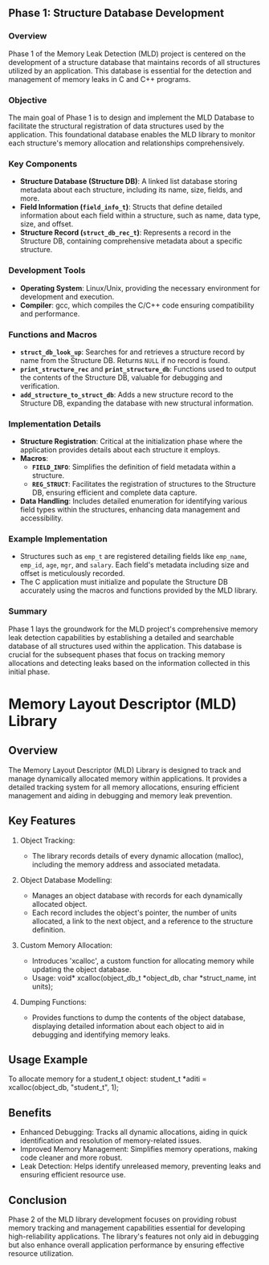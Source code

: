 ## Phase 1: Structure Database Development

### Overview
Phase 1 of the Memory Leak Detection (MLD) project is centered on the development of a structure database that maintains records of all structures utilized by an application. This database is essential for the detection and management of memory leaks in C and C++ programs.

### Objective
The main goal of Phase 1 is to design and implement the MLD Database to facilitate the structural registration of data structures used by the application. This foundational database enables the MLD library to monitor each structure's memory allocation and relationships comprehensively.

### Key Components
- **Structure Database (Structure DB)**: A linked list database storing metadata about each structure, including its name, size, fields, and more.
- **Field Information (`field_info_t`)**: Structs that define detailed information about each field within a structure, such as name, data type, size, and offset.
- **Structure Record (`struct_db_rec_t`)**: Represents a record in the Structure DB, containing comprehensive metadata about a specific structure.

### Development Tools
- **Operating System**: Linux/Unix, providing the necessary environment for development and execution.
- **Compiler**: gcc, which compiles the C/C++ code ensuring compatibility and performance.

### Functions and Macros
- **`struct_db_look_up`**: Searches for and retrieves a structure record by name from the Structure DB. Returns `NULL` if no record is found.
- **`print_structure_rec`** and **`print_structure_db`**: Functions used to output the contents of the Structure DB, valuable for debugging and verification.
- **`add_structure_to_struct_db`**: Adds a new structure record to the Structure DB, expanding the database with new structural information.

### Implementation Details
- **Structure Registration**: Critical at the initialization phase where the application provides details about each structure it employs.
- **Macros**:
  - **`FIELD_INFO`**: Simplifies the definition of field metadata within a structure.
  - **`REG_STRUCT`**: Facilitates the registration of structures to the Structure DB, ensuring efficient and complete data capture.
- **Data Handling**: Includes detailed enumeration for identifying various field types within the structures, enhancing data management and accessibility.

### Example Implementation
- Structures such as `emp_t` are registered detailing fields like `emp_name`, `emp_id`, `age`, `mgr`, and `salary`. Each field's metadata including size and offset is meticulously recorded.
- The C application must initialize and populate the Structure DB accurately using the macros and functions provided by the MLD library.

### Summary
Phase 1 lays the groundwork for the MLD project's comprehensive memory leak detection capabilities by establishing a detailed and searchable database of all structures used within the application. This database is crucial for the subsequent phases that focus on tracking memory allocations and detecting leaks based on the information collected in this initial phase.

Memory Layout Descriptor (MLD) Library
======================================

Overview
--------
The Memory Layout Descriptor (MLD) Library is designed to track and manage dynamically allocated memory within applications. It provides a detailed tracking system for all memory allocations, ensuring efficient management and aiding in debugging and memory leak prevention.

Key Features
------------
1. Object Tracking:
   - The library records details of every dynamic allocation (malloc), including the memory address and associated metadata.

2. Object Database Modelling:
   - Manages an object database with records for each dynamically allocated object.
   - Each record includes the object's pointer, the number of units allocated, a link to the next object, and a reference to the structure definition.

3. Custom Memory Allocation:
   - Introduces 'xcalloc', a custom function for allocating memory while updating the object database.
   - Usage: void* xcalloc(object_db_t *object_db, char *struct_name, int units);

4. Dumping Functions:
   - Provides functions to dump the contents of the object database, displaying detailed information about each object to aid in debugging and identifying memory leaks.

Usage Example
-------------
To allocate memory for a student_t object:
   student_t *aditi = xcalloc(object_db, "student_t", 1);

Benefits
--------
- Enhanced Debugging: Tracks all dynamic allocations, aiding in quick identification and resolution of memory-related issues.
- Improved Memory Management: Simplifies memory operations, making code cleaner and more robust.
- Leak Detection: Helps identify unreleased memory, preventing leaks and ensuring efficient resource use.

Conclusion
----------
Phase 2 of the MLD library development focuses on providing robust memory tracking and management capabilities essential for developing high-reliability applications. The library's features not only aid in debugging but also enhance overall application performance by ensuring effective resource utilization.

